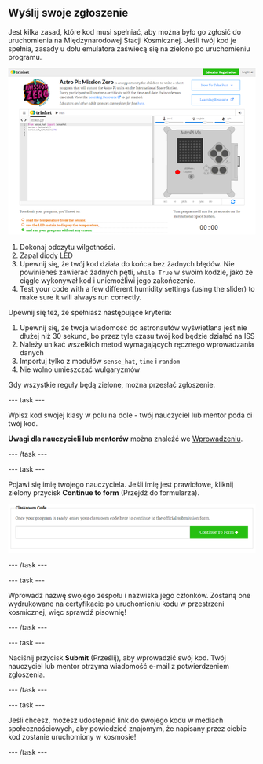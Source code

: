 ## Wyślij swoje zgłoszenie

Jest kilka zasad, które kod musi spełniać, aby można było go zgłosić do uruchomienia na Międzynarodowej Stacji Kosmicznej. Jeśli twój kod je spełnia, zasady u dołu emulatora zaświecą się na zielono po uruchomieniu programu.

![A screenshot of the Mission Zero Trinket pages showing the submission button and the criteria checks on the left. The top two ("read humidity" and "use the LEDs") are in orange text, the bottom one ("runs without any errors") is green ](images/validation.png)

1. Dokonaj odczytu wilgotności.
1. Zapal diody LED
1. Upewnij się, że twój kod działa do końca bez żadnych błędów. Nie powinieneś zawierać żadnych pętli, `while True` w swoim kodzie, jako że ciągle wykonywał kod i uniemożliwi jego zakończenie.
1. Test your code with a few different humidity settings (using the slider) to make sure it will always run correctly.

Upewnij się też, że spełniasz następujące kryteria:

1. Upewnij się, że twoja wiadomość do astronautów wyświetlana jest nie dłużej niż 30 sekund, bo przez tyle czasu twój kod będzie działać na ISS
1. Należy unikać wszelkich metod wymagających ręcznego wprowadzania danych
1. Importuj tylko z modułów `sense_hat`, `time` i `random`
1. Nie wolno umieszczać wulgaryzmów

Gdy wszystkie reguły będą zielone, można przesłać zgłoszenie.

--- task ---

Wpisz kod swojej klasy w polu na dole - twój nauczyciel lub mentor poda ci twój kod.

**Uwagi dla nauczycieli lub mentorów** można znaleźć we [Wprowadzeniu](https://projects.raspberrypi.org/pl-PL/projects/astro-pi-mission-zero/1).

--- /task ---

--- task ---

Pojawi się imię twojego nauczyciela. Jeśli imię jest prawidłowe, kliknij zielony przycisk **Continue to form** (Przejdź do formularza).

![Przejdź do formularza](images/continue-to-form.png)

--- /task ---

--- task ---

Wprowadź nazwę swojego zespołu i nazwiska jego członków. Zostaną one wydrukowane na certyfikacie po uruchomieniu kodu w przestrzeni kosmicznej, więc sprawdź pisownię!

--- /task ---

--- task ---

Naciśnij przycisk **Submit** (Prześlij), aby wprowadzić swój kod. Twój nauczyciel lub mentor otrzyma wiadomość e-mail z potwierdzeniem zgłoszenia.

--- /task ---

--- task ---

Jeśli chcesz, możesz udostępnić link do swojego kodu w mediach społecznościowych, aby powiedzieć znajomym, że napisany przez ciebie kod zostanie uruchomiony w kosmosie!

--- /task ---
